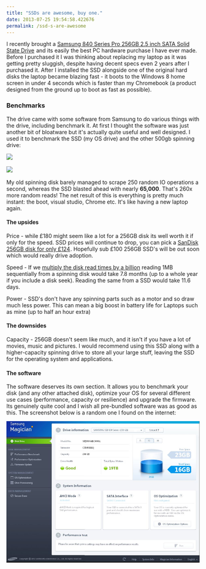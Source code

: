 ```yaml
---
title: "SSDs are awesome, buy one."
date: 2013-07-25 19:54:58.422676
permalink: /ssd-s-are-awesome
---
```


I recently brought a [Samsung 840 Series Pro 256GB 2.5 inch SATA Solid State Drive](https://www.amazon.co.uk/gp/product/B009LI7CTY/ref=as_li_qf_sp_asin_tl?ie=UTF8&camp=1634&creative=6738&creativeASIN=B009LI7CTY&linkCode=as2&tag=tomscorneofth-21)<img src="https://ir-uk.amazon-adsystem.com/e/ir?t=tomscorneofth-21&l=as2&o=2&a=B009LI7CTY" width="1" height="1" border="0" alt="" style="border:none !important; margin:0px !important;" /> and its easily the best PC hardware purchase I have ever made. Before I purchased it I was thinking about replacing my laptop as it was getting pretty sluggish, despite having decent specs even 2 years after I purchased it. After I installed the SSD alongside one of the original hard disks the laptop became blazing fast - it boots to the Windows 8 home screen in under 4 seconds which is faster than my Chromebook (a product designed from the ground up to boot as fast as possible).

### Benchmarks
The drive came with some software from Samsung to do various things with the drive, including benchmark it. At first I thought the software was just another bit of bloatware but it's actually quite useful and well designed. I used it to benchmark the SSD (my OS drive) and the other 500gb spinning drive:

![](./random_read_SBZPCL22.png)

![](./seq_read_FUYDUCZR.png)


My old spinning disk barely managed to scrape 250 random IO operations a second, whereas the SSD blasted ahead with nearly **65,000**. That's 260x more random reads! The net result of this is everything is pretty much instant: the boot, visual studio, Chrome etc. It's like having a new laptop again.

#### The upsides
Price - while £180 might seem like a lot for a 256GB disk its well worth it if only for the speed. SSD prices will continue to drop, you can pick a <a href="https://www.amazon.co.uk/gp/product/B00DJ1CQSG/ref=as_li_ss_tl?ie=UTF8&camp=1634&creative=19450&creativeASIN=B00DJ1CQSG&linkCode=as2&tag=tomscorneofth-21">SanDisk 256GB disk for only £124</a><img src="https://ir-uk.amazon-adsystem.com/e/ir?t=tomscorneofth-21&l=as2&o=2&a=B00DJ1CQSG" width="1" height="1" border="0" alt="" style="border:none !important; margin:0px !important;" />. Hopefully sub £100 256GB SSD's will be out soon which would really drive adoption.

Speed - If we [multiply the disk read times by a billion](https://gist.github.com/hellerbarde/2843375) reading 1MB sequentially from a spinning disk would take 7.8 months (up to a whole year if you include a disk seek). Reading the same from a SSD would take 11.6 days.

Power - SSD's don't have any spinning parts such as a motor and so draw much less power. This can mean a big boost in battery life for Laptops such as mine (up to half an hour extra)

#### The downsides
Capacity - 256GB doesn't seem like much, and it isn't if you have a lot of movies, music and pictures. I would recommend using this SSD along with a higher-capacity spinning drive to store all your large stuff, leaving the SSD for the operating system and applications.

#### The software
The software deserves its own section. It allows you to benchmark your disk (and any other attached disk), optimize your OS for several different use cases (performance, capacity or resilience) and upgrade the firmware. Its genuinely quite cool and I wish all pre-bundled software was as good as this. The screenshot below is a random one I found on the internet:

![](./samsung_magicansnip_zps108af93f_OVRBMA4K.jpg)
    